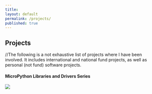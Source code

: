 ```yaml
---
title:
layout: default
permalink: /projects/
published: true
---
```


## Projects
//The following is a not exhaustive list of projects where I have been involved. It includes international and national fund projects, as well as personal (not fund) software projects.

#### MicroPython Libraries and Drivers Series
<img src="https://img.shields.io/badge/project-software-green">
